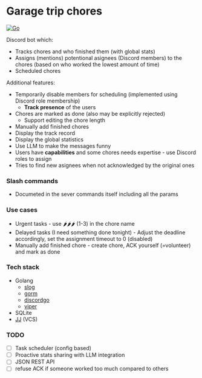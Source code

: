 # Garage trip chores

[![Go](https://github.com/gdg-garage/garage-trip-chores/actions/workflows/go.yml/badge.svg)](https://github.com/gdg-garage/garage-trip-chores/actions/workflows/go.yml)

Discord bot which:
* Tracks chores and who finished them (with global stats)
* Assigns (mentions) potentional asignees (Discord members) to the chores (based on who worked the lowest amount of time)
* Scheduled chores

Additional features:
* Temporarily disable members for scheduling (implemented using Discord role membership)
  * **Track presence** of the users
* Chores are marked as done (also may be explicitly rejected)
  * Support editing the chore length
* Manually add finished chores
* Display the track record
* Display the global statistics
* Use LLM to make the messages funny
* Users have **capabilities** and some chores needs expertise - use Discord roles to assign 
* Tries to find new asignees when not acknowledged by the original ones

### Slash commands
* Documeted in the sever commands itself including all the params

### Use cases
* Urgent tasks - use 🌶️🌶️🌶️ (1-3) in the chore name
* Delayed tasks (I need something done tonight) - Adjust the deadline accordingly, set the assignment timeout to 0 (disabled)
* Manually add finished chore - create chore, ACK yourself (=volunteer) and mark as done

### Tech stack
* Golang
  * [slog](https://pkg.go.dev/log/slog)
  * [gorm](https://github.com/go-gorm/gorm)
  * [discordgo](https://github.com/bwmarrin/discordgo)
  * [viper](https://github.com/spf13/viper)
* SQLite
* [JJ](https://github.com/jj-vcs/jj) (VCS)

### TODO
- [ ] Task scheduler (config based)
- [ ] Proactive stats sharing with LLM integration
- [ ] JSON REST API
- [ ] refuse ACK if someone worked too much compared to others
